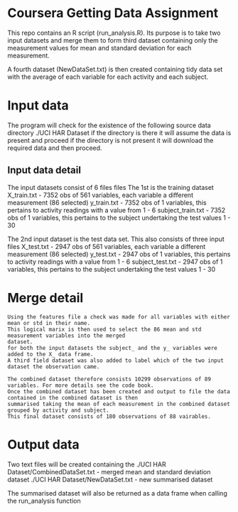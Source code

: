 # Coursera Getting Data Assignment

This repo contains an R script (run_analysis.R).  Its purpose is to take two input 
datasets and merge them to form third dataset containing only the measurement values 
for mean and standard deviation for each measurement.  

A fourth dataset (NewDataSet.txt) is then created containing tidy data set with 
the average of each variable for each activity and each subject.
 

# Input data
 The program will check for the existence of the following source data directory
 ./UCI HAR Dataset if the directory is there it will assume the data is present and proceed
 if the directory is not present it will download the required data and then proceed.
 
## Input data detail
 The input datasets consist of 6 files files
  The 1st is the training dataset 
   X_train.txt -  7352 obs of 561 variables, each variable a different measurement (86 selected)
   y_train.txt -  7352 obs of 1 variables, this pertains to activity readings with a value from 1 - 6
   subject_train.txt - 7352 obs of 1 variables, this pertains to the subject undertaking the test values 1 - 30

  The 2nd input dataset is the test data set.  This also consists of three input files
  X_test.txt -  2947 obs of 561 variables, each variable a different measurement (86 selected)
  y_test.txt -  2947 obs of 1 variables, this pertains to activity readings with a value from 1 - 6
  subject_test.txt - 2947 obs of 1 variables, this pertains to the subject undertaking the test values 1 - 30

# Merge detail
	Using the features file a check was made for all variables with either mean or std in their name.
	This logical marix is then used to select the 86 mean and std measurement variables into the merged 
	dataset.
	for both the input datasets the subject_ and the y_ variables were added to the X_ data frame.
	A third field dataset was also added to label which of the two input dataset the observation came.

	The combined dataset therefore consists 10299 observations of 89 variables. For more details see the code book.
	Once the combined dataset has been created and output to file the data contained in the combined dataset is then
	summarised taking the mean of each measurement in the combined dataset grouped by activity and subject.  
	This final dataset consists of 180 observations of 88 vairables.
	  
# Output data
  Two text files will be created containing the 
     ./UCI HAR Dataset/CombinedDataSet.txt - merged mean and standard deviation dataset 
     ./UCI HAR Dataset/NewDataSet.txt - new summarised dataset
  
  The summarised dataset will also be returned as a data frame when calling the run_analysis function
  